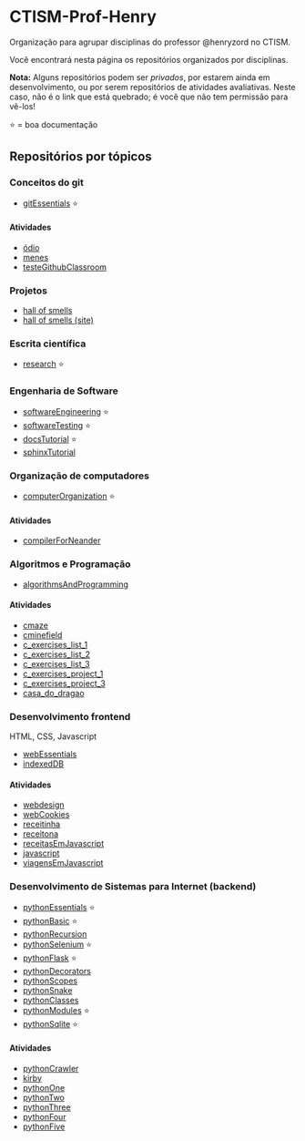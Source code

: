 # CTISM-Prof-Henry

Organização para agrupar disciplinas do professor @henryzord no CTISM.

Você encontrará nesta página os repositórios organizados por disciplinas.

**Nota:** Alguns repositórios podem ser _privados_, por estarem ainda em
desenvolvimento, ou por serem repositórios de atividades avaliativas. 
Neste caso, não é o link que está quebrado; é você que não tem permissão 
para vê-los!

⭐ = boa documentação

## Repositórios por tópicos

### Conceitos do git 

* [gitEssentials](https://github.com/CTISM-Prof-Henry/gitEssentials) ⭐

#### Atividades 

* [ódio](https://github.com/CTISM-Prof-Henry/odio)
* [menes](https://github.com/CTISM-Prof-Henry/menes)
* [testeGithubClassroom](https://github.com/CTISM-Prof-Henry/testeGithubClassroom)

### Projetos

* [hall of smells](https://github.com/CTISM-Prof-Henry/hall-of-smells)
* [hall of smells (site)](https://github.com/CTISM-Prof-Henry/hall-of-smells-site)

### Escrita científica

* [research](https://github.com/CTISM-Prof-Henry/research) ⭐

### Engenharia de Software

* [softwareEngineering](https://github.com/CTISM-Prof-Henry/softwareEngineering) ⭐
* [softwareTesting](https://github.com/CTISM-Prof-Henry/softwareTesting) ⭐
* [docsTutorial](https://github.com/CTISM-Prof-Henry/docsTutorial) ⭐
* [sphinxTutorial](https://github.com/CTISM-Prof-Henry/sphinxTutorial)

### Organização de computadores

* [computerOrganization](https://github.com/CTISM-Prof-Henry/computerOrganization) ⭐

#### Atividades 

* [compilerForNeander](https://github.com/CTISM-Prof-Henry/compilerForNeander)


### Algoritmos e Programação

* [algorithmsAndProgramming](https://github.com/CTISM-Prof-Henry/algorithmsAndProgramming)

#### Atividades 

* [cmaze](https://github.com/CTISM-Prof-Henry/cmaze)
* [cminefield](https://github.com/CTISM-Prof-Henry/cminefield)
* [c_exercises_list_1](https://github.com/CTISM-Prof-Henry/c_exercises_list_1)
* [c_exercises_list_2](https://github.com/CTISM-Prof-Henry/c_exercises_list_2)
* [c_exercises_list_3](https://github.com/CTISM-Prof-Henry/c_exercises_list_3)
* [c_exercises_project_1](https://github.com/CTISM-Prof-Henry/c_exercises_project_1)
* [c_exercises_project_3](https://github.com/CTISM-Prof-Henry/c_exercises_project_3)
* [casa_do_dragao](https://github.com/CTISM-Prof-Henry/casa_do_dragao)

### Desenvolvimento frontend

HTML, CSS, Javascript

* [webEssentials](https://github.com/CTISM-Prof-Henry/webEssentials) 
* [indexedDB](https://github.com/CTISM-Prof-Henry/indexedDB) 

#### Atividades 

* [webdesign](https://github.com/CTISM-Prof-Henry/webdesign)
* [webCookies](https://github.com/CTISM-Prof-Henry/webCookies)
* [receitinha](https://github.com/CTISM-Prof-Henry/receitinha)
* [receitona](https://github.com/CTISM-Prof-Henry/receitona)
* [receitasEmJavascript](https://github.com/CTISM-Prof-Henry/receita-javascript)
* [javascript](https://github.com/CTISM-Prof-Henry/javascript)
* [viagensEmJavascript](https://github.com/CTISM-Prof-Henry/viagensEmJavascript)

### Desenvolvimento de Sistemas para Internet (backend)

* [pythonEssentials](https://github.com/CTISM-Prof-Henry/pythonEssentials) ⭐
* [pythonBasic](https://github.com/CTISM-Prof-Henry/pythonBasic) ⭐
* [pythonRecursion](https://github.com/CTISM-Prof-Henry/pythonRecursion)
* [pythonSelenium](https://github.com/CTISM-Prof-Henry/pythonSelenium) ⭐ 
* [pythonFlask](https://github.com/CTISM-Prof-Henry/pythonFlask) ⭐
* [pythonDecorators](https://github.com/CTISM-Prof-Henry/pythonDecorators)
* [pythonScopes](https://github.com/CTISM-Prof-Henry/pythonScopes)
* [pythonSnake](https://github.com/CTISM-Prof-Henry/pythonSnake)
* [pythonClasses](https://github.com/CTISM-Prof-Henry/pythonClasses)
* [pythonModules](https://github.com/CTISM-Prof-Henry/pythonModules) ⭐
* [pythonSqlite](https://github.com/CTISM-Prof-Henry/pythonSqlite) ⭐

#### Atividades 

* [pythonCrawler](https://github.com/CTISM-Prof-Henry/pythonCrawler)
* [kirby](https://github.com/CTISM-Prof-Henry/kirby)
* [pythonOne](https://github.com/CTISM-Prof-Henry/pythonOne)
* [pythonTwo](https://github.com/CTISM-Prof-Henry/pythonTwo)
* [pythonThree](https://github.com/CTISM-Prof-Henry/pythonThree)
* [pythonFour](https://github.com/CTISM-Prof-Henry/pythonFour)
* [pythonFive](https://github.com/CTISM-Prof-Henry/pythonFive)
